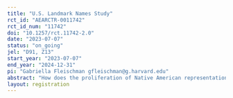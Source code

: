 ```yaml
---
title: "U.S. Landmark Names Study"
rct_id: "AEARCTR-0011742"
rct_id_num: "11742"
doi: "10.1257/rct.11742-2.0"
date: "2023-07-07"
status: "on_going"
jel: "D91, Z13"
start_year: "2023-07-07"
end_year: "2024-12-31"
pi: "Gabriella Fleischman gfleischman@g.harvard.edu"
abstract: "How does the proliferation of Native American representation impact local culture and attitudes towards Native Americans? Theories of cultural exposure suggest that more interactions with unfamiliar cultures can, under the right conditions, lead to increased tolerance. Existing evidence suggests that, in several contexts, direct contact with diverse people can change people's preferences and beliefs. However, much of the representation of Native American people and culture in the United States has been appropriated by Euro-American people and influences. This project seeks to understand how the presence of Native American representation, and the degree to which the representation is authentic or appropriated, affects attitudes towards and beliefs about Native Americans."
layout: registration
---
```


